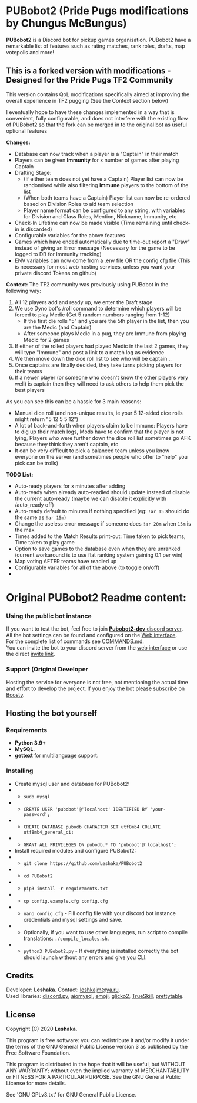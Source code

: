 # PUBobot2 (Pride Pugs modifications by Chungus McBungus)
**PUBobot2** is a Discord bot for pickup games organisation. PUBobot2 have a remarkable list of features such as rating matches, rank roles, drafts, map votepolls and more!

## This is a forked version with modifications - Designed for the Pride Pugs TF2 Community
This version contains QoL modifications specifically aimed at improving the overall experience in TF2 pugging (See the Context section below)

I eventually hope to have these changes implemented in a way that is convenient, fully configurable, and does not interfere with the existing flow of PUBobot2 so that the fork can be merged in to the original bot as useful optional features

__**Changes:**__
- Database can now track when a player is a "Captain" in their match
- Players can be given **Immunity** for x number of games after playing Captain
- Drafting Stage:
  - (If either team does not yet have a Captain) Player list can now be randomised while also filtering **Immune** players to the bottom of the list
  - (When both teams have a Captain) Player list can now be re-ordered based on Division Roles to aid team selection
  - Player name format can be configured to any string, with variables for Division and Class Roles, Mention, Nickname, Immunity, etc
- Check-In Lifetime can now be made visible (Time remaining until check-in is discarded)
- Configurable variables for the above features
- Games which have ended automatically due to time-out report a "Draw" instead of giving an Error message (Necessary for the game to be logged to DB for Immunity tracking)
- ENV variables can now come from a .env file OR the config.cfg file (This is necessary for most web hosting services, unless you want your private discord Tokens on github)

__**Context:**__
The TF2 community was previously using PUBobot in the following way:
1) All 12 players add and ready up, we enter the Draft stage
2) We use Dyno bot's /roll command to determine which players will be forced to play Medic (Get 5 random numbers ranging from 1-12)
   - If the first die rolls "5" and you are the 5th player in the list, then you are the Medic (and Captain)
   - After someone plays Medic in a pug, they are Immune from playing Medic for 2 games
3) If either of the rolled players had played Medic in the last 2 games, they will type "Immune" and post a link to a match log as evidence
4) We then move down the dice roll list to see who will be captain...
5) Once captains are finally decided, they take turns picking players for their teams
6) If a newer player (or someone who doesn't know the other players very well) is captain then they will need to ask others to help them pick the best players

As you can see this can be a hassle for 3 main reasons:
- Manual dice roll (and non-unique results, ie your 5 12-sided dice rolls might return "5 12 5 5 12")
- A lot of back-and-forth when players claim to be Immune: Players have to dig up their match logs, Mods have to confirm that the player is not lying, Players who were further down the dice roll list sometimes go AFK because they think they aren't captain, etc
- It can be very difficult to pick a balanced team unless you know everyone on the server (and sometimes people who offer to "help" you pick can be trolls)

__**TODO List:**__
- Auto-ready players for x minutes after adding
- Auto-ready when already auto-readied should update instead of disable the current auto-ready (maybe we can disable it explicitly with /auto_ready off)
- Auto-ready default to minutes if nothing specified (eg: `!ar 15` should do the same as `!ar 15m`)
- Change the useless error message if someone does `!ar 20m` when `15m` is the max
- Times added to the Match Results print-out: Time taken to pick teams, Time taken to play game
- Option to save games to the database even when they are unranked (current workaround is to use flat ranking system gaining 0.1 per win)
- Map voting AFTER teams have readied up
- Configurable variables for all of the above (to toggle on/off)
- 
# Original PUBobot2 Readme content:

### Using the public bot instance
If you want to test the bot, feel free to join [**Pubobot2-dev** discord server](https://discord.gg/rjNt9nC).  
All the bot settings can be found and configured on the [Web interface](https://pubobot.leshaka.xyz/).  
For the complete list of commands see [COMMANDS.md](https://github.com/Leshaka/PUBobot2/blob/main/COMMANDS.md).  
You can invite the bot to your discord server from the [web interface](https://pubobot.leshaka.xyz/) or use the direct [invite link](https://discord.com/oauth2/authorize?client_id=177021948935667713&scope=bot).

### Support (Original Developer
Hosting the service for everyone is not free, not mentioning the actual time and effort to develop the project. If you enjoy the bot please subscribe on [Boosty](https://boosty.to/leshaka).

## Hosting the bot yourself

### Requirements
* **Python 3.9+** 
* **MySQL**.
* **gettext** for multilanguage support.

### Installing
* Create mysql user and database for PUBobot2:
* * `sudo mysql`
* * `CREATE USER 'pubobot'@'localhost' IDENTIFIED BY 'your-password';`
* * `CREATE DATABASE pubodb CHARACTER SET utf8mb4 COLLATE utf8mb4_general_ci;`
* * `GRANT ALL PRIVILEGES ON pubodb.* TO 'pubobot'@'localhost';`
* Install required modules and configure PUBobot2:
* * `git clone https://github.com/Leshaka/PUBobot2`
* * `cd PUBobot2`
* * `pip3 install -r requirements.txt`
* * `cp config.example.cfg config.cfg`
* * `nano config.cfg` - Fill config file with your discord bot instance credentials and mysql settings and save.
* * Optionally, if you want to use other languages, run script to compile translations: `./compile_locales.sh`.
* * `python3 PUBobot2.py` - If everything is installed correctly the bot should launch without any errors and give you CLI.

## Credits
Developer: **Leshaka**. Contact: leshkajm@ya.ru.  
Used libraries: [discord.py](https://github.com/Rapptz/discord.py), [aiomysql](https://github.com/aio-libs/aiomysql), [emoji](https://github.com/carpedm20/emoji/), [glicko2](https://github.com/deepy/glicko2), [TrueSkill](https://trueskill.org/), [prettytable](https://github.com/jazzband/prettytable).

## License
Copyright (C) 2020 **Leshaka**.

This program is free software: you can redistribute it and/or modify it under the terms of the GNU General Public License version 3 as published by the Free Software Foundation.

This program is distributed in the hope that it will be useful, but WITHOUT ANY WARRANTY; without even the implied warranty of MERCHANTABILITY or FITNESS FOR A PARTICULAR PURPOSE. See the GNU General Public License for more details.

See 'GNU GPLv3.txt' for GNU General Public License.
